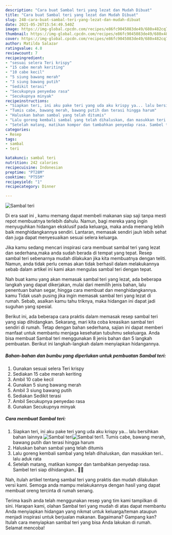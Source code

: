 ```yaml
---
description: "Cara buat Sambal teri yang lezat dan Mudah Dibuat"
title: "Cara buat Sambal teri yang lezat dan Mudah Dibuat"
slug: 248-cara-buat-sambal-teri-yang-lezat-dan-mudah-dibuat
date: 2021-05-26T15:54:49.540Z
image: https://img-global.cpcdn.com/recipes/e86fc9045083de49/680x482cq70/sambal-teri-foto-resep-utama.jpg
thumbnail: https://img-global.cpcdn.com/recipes/e86fc9045083de49/680x482cq70/sambal-teri-foto-resep-utama.jpg
cover: https://img-global.cpcdn.com/recipes/e86fc9045083de49/680x482cq70/sambal-teri-foto-resep-utama.jpg
author: Matilda Salazar
ratingvalue: 4.8
reviewcount: 7
recipeingredient:
- "sesuai selera Teri krispy"
- "15 cabe merah keriting"
- "10 cabe kecil"
- "5 siung bawang merah"
- "3 siung bawang putih"
- "Sedikit terasi"
- "Secukupnya penyedao rasa"
- "Secukupnya minyak"
recipeinstructions:
- "Siapkan teri, ini aku pake teri yang uda aku krispy ya... lalu bersihkan bahan lainnya"
- "Tumis cabe, bawang merah, bawang putih dan terasi hingga harum"
- "Haluskan bahan sambal yang telah ditumis"
- "Lalu goreng kembali sambal yang telah dihaluskan, dan masukkan teri.. lalu aduk rata"
- "Setelah matang, matikan kompor dan tambahkan penyedap rasa. Sambel teri siap dihidangkan.. 🤤🤤"
categories:
- Resep
tags:
- sambal
- teri

katakunci: sambal teri 
nutrition: 242 calories
recipecuisine: Indonesian
preptime: "PT28M"
cooktime: "PT55M"
recipeyield: "1"
recipecategory: Dinner

---
```



![Sambal teri](https://img-global.cpcdn.com/recipes/e86fc9045083de49/680x482cq70/sambal-teri-foto-resep-utama.jpg)

Di era  saat ini , kamu memang dapat membeli makanan siap saji tanpa mesti repot membuatnya terlebih dahulu. Namun, bagi mereka yang ingin menyuguhkan hidangan eksklusif pada keluarga, maka anda memang lebih baik menghidangkannya sendiri. Lantaran, memasak sendiri jauh lebih sehat dan juga dapat menyesuaikan sesuai selera keluarga.

Jika kamu sedang mencari inspirasi cara membuat sambal teri yang lezat dan sederhana,maka anda sudah berada di tempat yang tepat. Resep sambal teri  sebenarnya mudah dilakukan jika kita membuatnya dengan teliti. Namun, anda tidak perlu cemas akan tidak berhasil dalam melakukannya 
sebab dalam artikel ini kami akan mengulas sambal teri dengan tepat.  



Nah buat kamu yang akan memasak sambal teri yang lezat, ada beberapa langkah yang dapat dikerjakan, mulai dari memilih jenis bahan, lalu penentuan bahan segar, hingga cara membuat dan menghidangkannya. kamu Tidak usah pusing jika ingin memasak sambal teri yang lezat di rumah. Sebab, asalkan kamu  tahu triknya, maka hidangan ini dapat jadi suguhan yang spesial.

Berikut ini, ada beberapa cara praktis  dalam memasak resep sambal teri yang siap dihidangkan. Sekarang, mari kita coba kreasikan sambal teri sendiri di rumah. Tetap dengan bahan sederhana, sajian ini dapat memberi manfaat untuk membantu menjaga kesehatan tubuhmu sekeluarga. Anda bisa membuat Sambal teri menggunakan 8 jenis bahan dan 5 langkah pembuatan. Berikut ini langkah-langkah dalam menyiapkan hidangannya.

<!--inarticleads1-->

##### Bahan-bahan dan bumbu yang diperlukan untuk pembuatan Sambal teri:

1. Gunakan sesuai selera Teri krispy
1. Sediakan 15 cabe merah keriting
1. Ambil 10 cabe kecil
1. Gunakan 5 siung bawang merah
1. Ambil 3 siung bawang putih
1. Sediakan Sedikit terasi
1. Ambil Secukupnya penyedao rasa
1. Gunakan Secukupnya minyak




<!--inarticleads2-->

##### Cara membuat Sambal teri:

1. Siapkan teri, ini aku pake teri yang uda aku krispy ya... lalu bersihkan bahan lainnya
<img src="https://img-global.cpcdn.com/steps/dfc9c7e975f53a2a/160x128cq70/sambal-teri-langkah-memasak-1-foto.jpg" alt="Sambal teri"><img src="https://img-global.cpcdn.com/steps/aa282276013019c1/160x128cq70/sambal-teri-langkah-memasak-1-foto.jpg" alt="Sambal teri">1. Tumis cabe, bawang merah, bawang putih dan terasi hingga harum
1. Haluskan bahan sambal yang telah ditumis
1. Lalu goreng kembali sambal yang telah dihaluskan, dan masukkan teri.. lalu aduk rata
1. Setelah matang, matikan kompor dan tambahkan penyedap rasa. Sambel teri siap dihidangkan.. 🤤🤤




Nah, itulah artikel tentang  sambal teri  yang praktis dan mudah dilakukan versi kami. Semoga anda mampu melakukannya dengan hasil yang dapat membuat oreng tercinta di rumah senang. 

Terima kasih anda telah menggunakan resep yang tim kami tampilkan di sini. Harapan kami, olahan  Sambal teri yang mudah di atas dapat membantu Anda menyiapkan hidangan yang nikmat untuk keluarga/teman ataupun menjadi inspirasi untuk berjualan makanan. Bagaimana? Gampang kan? Itulah cara menyiapkan sambal teri yang bisa Anda lakukan di rumah. Selamat mencoba!

